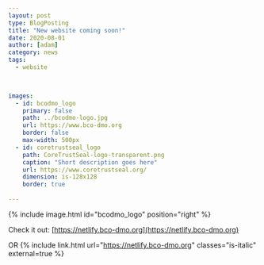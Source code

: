 ```yaml
---
layout: post
type: BlogPosting
title: "New website coming soon!"
date: 2020-08-01
author: [adam]
category: news
tags: 
  - website


  
images:
  - id: bcodmo_logo
    primary: false
    path: ../bcodmo-logo.jpg
    url: https://www.bco-dmo.org
    border: false
    max-width: 500px
  - id: coretrustseal_logo
    path: CoreTrustSeal-logo-transparent.png
    caption: "Short description goes here"
    url: https://www.coretrustseal.org/
    dimension: is-128x128
    border: true
  
---
```

{% include image.html id="bcodmo_logo" position="right" %}

Check it out: [https://netlify.bco-dmo.org](https://netlify.bco-dmo.org)
 
 OR {% include link.html url="https://netlify.bco-dmo.org" classes="is-italic" external=true %}
